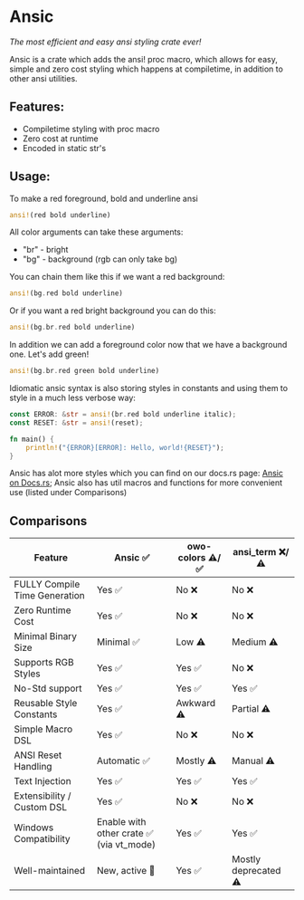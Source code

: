 # Ansic
*The most efficient and easy ansi styling crate ever!*

Ansic is a crate which adds the ansi! proc macro, which allows for easy, simple and zero cost styling which happens at compiletime, in addition to other ansi utilities.

## Features:
- Compiletime styling with proc macro
- Zero cost at runtime
- Encoded in static str's

## Usage:
To make a red foreground, bold and underline ansi
```rust
ansi!(red bold underline)
```

All color arguments can take these arguments:
- "br" - bright
- "bg" - background
(rgb can only take bg)

You can chain them like this if we want a red background:

```rust
ansi!(bg.red bold underline)
```

Or if you want a red bright background you can do this:
```rust
ansi!(bg.br.red bold underline)
```

In addition we can add a foreground color now that we have a background one. Let's add green!
```rust
ansi!(bg.br.red green bold underline)
```

Idiomatic ansic syntax is also storing styles in constants and using them to style in a much less verbose way:

```rust
const ERROR: &str = ansi!(br.red bold underline italic);
const RESET: &str = ansi!(reset);

fn main() {
    println!("{ERROR}[ERROR]: Hello, world!{RESET}");
}
```

Ansic has alot more styles which you can find on our docs.rs page: [Ansic on Docs.rs](https://docs.rs/ansic);
Ansic also has util macros and functions for more convenient use (listed under Comparisons)

## Comparisons

| Feature                     | Ansic ✅           | owo-colors ⚠️/✅     | ansi_term ❌/⚠️      |
|-----------------------------|--------------------|------------------------|------------------------|
| FULLY Compile Time Generation | Yes ✅          | No ❌                 | No ❌                 |
| Zero Runtime Cost           | Yes ✅             | No ❌                | No ❌                |
| Minimal Binary Size         | Minimal ✅         | Low ⚠️               | Medium ⚠️            |
| Supports RGB Styles         | Yes ✅             | Yes ✅               | No ❌                |
| No-Std support              | Yes ✅             | Yes ✅               | Yes ✅               |
| Reusable Style Constants    | Yes ✅             | Awkward ⚠️          | Partial ⚠️           |
| Simple Macro DSL            | Yes ✅             | No ❌                | No ❌                |
| ANSI Reset Handling         | Automatic ✅       | Mostly ⚠️           | Manual ⚠️            |
| Text Injection              | Yes ✅             | Yes ✅               | Yes ✅               |
| Extensibility / Custom DSL  | Yes ✅             | No ❌                | No ❌                |
| Windows Compatibility       | Enable with other crate ✅ (via vt_mode) | Yes ✅               | Yes ✅               |
| Well-maintained             | New, active 🚧    | Yes ✅               | Mostly deprecated ⚠️ |
